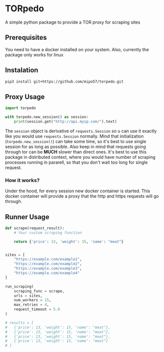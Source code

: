 # TORpedo
A simple python package to provide a TOR proxy for scraping sites

## Prerequisites
You need to have a docker installed on your system. Also, currently the package only works for linux

## Instalation
```bash
pip3 install git+https://github.com/mipo57/torpedo.git
```

## Proxy Usage

```python
import torpedo

with torpedo.new_session() as session:
    print(session.get("http://api.myip.com/").text)
```

The `session` object is derivative of `requests.Session` so u can use it exactly like you would use `requests.Session` normally. Mind that initialization (`torpedo.new_session()`) can take some time, so it's best to use single session for as long as possible. Also keep in mind that requests going through tor can be **MUCH** slower than direct ones. It's best to use this package in distributed context, where you would have number of scraping processes running in pararell, so that you don't wait too long for single request.

### How it works?
Under the hood, for every session new docker container is started. This docker container will provide a proxy that the http and https requests will go through.

## Runner Usage


```python
def scrape(request_result):
    # Your custom scraping function

    return {'price': 13, 'weight': 15, 'name': "meat"}


sites = [
    "https://example.com/example1",
    "https://example.com/example2",
    "https://example.com/example3",
    "https://example.com/example4"
]

run_scraping(
    scraping_func = scrape,
    urls = sites,
    num_workers = 15,
    max_retries = 4,
    request_timeout = 5.0
)

# results = [
#   {'price': 13, 'weight': 15, 'name': "meat"},
#   {'price': 13, 'weight': 15, 'name': "meat"},
#   {'price': 13, 'weight': 15, 'name': "meat"},
#   {'price': 13, 'weight': 15, 'name': "meat"}
# ]
```


